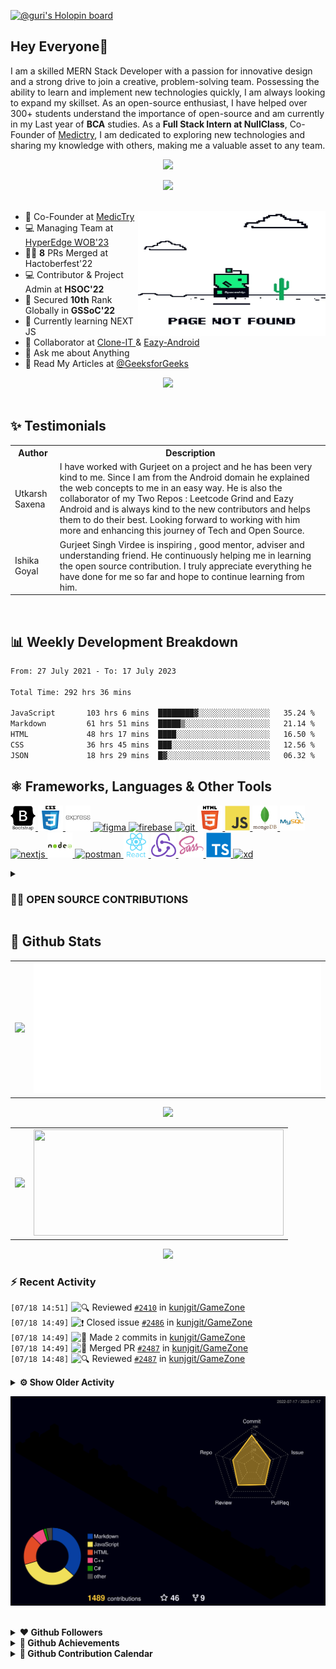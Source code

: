 [![@guri's Holopin board](https://holopin.io/api/user/board?user=guri)](https://holopin.io/@guri)

<!----------------------------------------------------------------ABOUT ME ----------------------------------------------------->

## Hey Everyone👋

I am a skilled MERN Stack Developer with a passion for innovative design and a strong drive to join a creative, problem-solving team. Possessing the ability to learn and implement new technologies quickly, I am always looking to expand my skillset. As an open-source enthusiast, I have helped over 300+ students understand the importance of open-source and am currently in my Last year of **BCA** studies. 
As a **Full Stack Intern at NullClass**, Co-Founder of [Medictry](https://www.linkedin.com/company/89489745), I am dedicated to exploring new technologies and sharing my knowledge with others, making me a valuable asset to any team.

<p align="center">
    <a href = "mailto: gurjeetsinghvirdee@gmail.com" target="_blank"><img src="https://img.shields.io/badge/gurjeetsinghvirdee@gmail.com-D74E43?style=for-the-badge&logo=gmail&logoColor=white"></a>
 </p>
 
<div align="center">
    <img src="https://api.visitorbadge.io/api/visitors?path=https%3A%2F%2Fgithub.com%2Fgurjeetsinghvirdee%2Fgurjeetsinghvirdee&label=VISITORS&labelColor=%23d9e3f0&countColor=%232ccce4"  width="150" />
</div>

<img src="https://www.animatedimages.org/data/media/562/animated-line-image-0111.gif" width="1000" height="2" />

<div>

<img align="right" height="200" width="300" src="https://raw.githubusercontent.com/gurjeetsinghvirdee/gurjeetsinghvirdee/main/giphy.webp" />
       <ul align="left">
            <li> 🏢 Co-Founder at <a href="https://www.linkedin.com/company/medictry/">MedicTry</a>
            <li> 💻 Managing Team at <a href="https://hyperedge.so/"> HyperEdge WOB'23 </a></li>
            <li> 🧑‍💻 <strong>8</strong> PRs Merged at Hactoberfest'22 </li>
            <li> 💻 Contributor & Project Admin at <strong>HSOC'22</strong> </li>
            <li> 🎉 Secured <strong>10th</strong> Rank Globally in <strong>GSSoC'22</strong> </li>
            <li> 🏫 Currently learning NEXT JS </li>
            <li> 🤝 Collaborator at <a href="https://github.com/Rayman-Sodhi/Clone-IT"> Clone-IT </a> & <a href="https://github.com/utkarsh006/Eazy-Android"> Eazy-Android </a>
            </li>
            <li> 💬 Ask me about Anything </li>
            <li> 📕 Read My Articles at 
                <a href="https://auth.geeksforgeeks.org/user/gurjeetsinghvirdee/articles" target="_blank">@GeeksforGeeks</a>
            </li>
       </ul>  
</div>

<!--------------------------- Lanyard Profile--------------------------------->

<div align="center">        
    <a href="https://discord.com/users/916597112882495510"><img src="https://lanyard.cnrad.dev/api/916597112882495510" /></a>
</div>

<img src="https://www.animatedimages.org/data/media/562/animated-line-image-0111.gif" width="1000" height="2" />        
<!------------------------------------------TESTIMONIALS----------------------------------------------->
        
## ✨ Testimonials
        
<table>
  <tr>
    <th>Author</th>
    <th>Description</th>
  </tr>
  <tr>
    <td>Utkarsh Saxena</td>
    <td>I have worked with Gurjeet on a project and he has been very kind to me. Since I am from the Android domain he explained the web concepts to me in an easy way. He is also the collaborator of my Two Repos : Leetcode Grind and Eazy Android and is always kind to the new contributors and helps them to do their best. Looking forward to working with him more and enhancing this journey of Tech and Open Source.</td>
  </tr>
  <tr>
      <td>Ishika Goyal</td>
      <td>Gurjeet Singh Virdee is inspiring , good mentor, adviser and understanding friend. He continuously helping me in learning the open source contribution. I     truly appreciate everything he have done for me so far and hope to continue learning from him.</td>
  </tr>
</table>

<img src="https://www.animatedimages.org/data/media/562/animated-line-image-0111.gif" width="1000" height="2" />

<!-------------------------------------------------WAKA TIME---------------------------------------------------->

## 📊 Weekly Development Breakdown
  
<!--START_SECTION:waka-->

```txt
From: 27 July 2021 - To: 17 July 2023

Total Time: 292 hrs 36 mins

JavaScript       103 hrs 6 mins  ████████▓░░░░░░░░░░░░░░░░   35.24 %
Markdown         61 hrs 51 mins  █████▒░░░░░░░░░░░░░░░░░░░   21.14 %
HTML             48 hrs 17 mins  ████░░░░░░░░░░░░░░░░░░░░░   16.50 %
CSS              36 hrs 45 mins  ███░░░░░░░░░░░░░░░░░░░░░░   12.56 %
JSON             18 hrs 29 mins  █▓░░░░░░░░░░░░░░░░░░░░░░░   06.32 %
```

<!--END_SECTION:waka--> 

<!---------------------------------Frameworks, Languages & Other Tools ------------------------------------->        
        
## ⚛️ Frameworks, Languages & Other Tools        
 
<p align="left"> 
    <a href="https://getbootstrap.com" target="_blank" rel="noreferrer"> <img src="https://raw.githubusercontent.com/devicons/devicon/master/icons/bootstrap/bootstrap-plain-wordmark.svg" alt="bootstrap" width="40" height="40"/> 
    </a> 
    <a href="https://www.w3schools.com/css/" target="_blank" rel="noreferrer"> <img src="https://raw.githubusercontent.com/devicons/devicon/master/icons/css3/css3-original-wordmark.svg" alt="css3" width="40" height="40"/> 
    </a> 
    <a href="https://expressjs.com" target="_blank" rel="noreferrer"> <img src="https://raw.githubusercontent.com/devicons/devicon/master/icons/express/express-original-wordmark.svg" alt="express" width="40" height="40"/> 
    </a> 
    <a href="https://www.figma.com/" target="_blank" rel="noreferrer"> <img src="https://www.vectorlogo.zone/logos/figma/figma-icon.svg" alt="figma" width="40" height="40"/> 
    </a> <a href="https://firebase.google.com/" target="_blank" rel="noreferrer"> <img src="https://www.vectorlogo.zone/logos/firebase/firebase-icon.svg" alt="firebase" width="40" height="40"/> 
    </a> 
    <a href="https://git-scm.com/" target="_blank" rel="noreferrer"> <img src="https://www.vectorlogo.zone/logos/git-scm/git-scm-icon.svg" alt="git" width="40" height="40"/> 
    </a> 
    <a href="https://www.w3.org/html/" target="_blank" rel="noreferrer"> <img src="https://raw.githubusercontent.com/devicons/devicon/master/icons/html5/html5-original-wordmark.svg" alt="html5" width="40" height="40"/> 
    </a> 
    <a href="https://developer.mozilla.org/en-US/docs/Web/JavaScript" target="_blank" rel="noreferrer"> <img src="https://raw.githubusercontent.com/devicons/devicon/master/icons/javascript/javascript-original.svg" alt="javascript" width="40" height="40"/> 
    </a> 
    <a href="https://www.mongodb.com/" target="_blank" rel="noreferrer"> <img src="https://raw.githubusercontent.com/devicons/devicon/master/icons/mongodb/mongodb-original-wordmark.svg" alt="mongodb" width="40" height="40"/> 
    </a> 
    <a href="https://www.mysql.com/" target="_blank" rel="noreferrer"> <img src="https://raw.githubusercontent.com/devicons/devicon/master/icons/mysql/mysql-original-wordmark.svg" alt="mysql" width="40" height="40"/> 
    </a> 
    <a href="https://nextjs.org/" target="_blank" rel="noreferrer"> <img src="https://cdn.worldvectorlogo.com/logos/nextjs-2.svg" alt="nextjs" width="40" height="40"/> 
    </a> 
    <a href="https://nodejs.org" target="_blank" rel="noreferrer"> <img src="https://raw.githubusercontent.com/devicons/devicon/master/icons/nodejs/nodejs-original-wordmark.svg" alt="nodejs" width="40" height="40"/> 
    </a> 
    <a href="https://postman.com" target="_blank" rel="noreferrer"> <img src="https://www.vectorlogo.zone/logos/getpostman/getpostman-icon.svg" alt="postman" width="40" height="40"/> 
    </a> 
    <a href="https://reactjs.org/" target="_blank" rel="noreferrer"> <img src="https://raw.githubusercontent.com/devicons/devicon/master/icons/react/react-original-wordmark.svg" alt="react" width="40" height="40"/> 
    </a> 
    <a href="https://redux.js.org" target="_blank" rel="noreferrer"> <img src="https://raw.githubusercontent.com/devicons/devicon/master/icons/redux/redux-original.svg" alt="redux" width="40" height="40"/> 
    </a> 
    <a href="https://sass-lang.com" target="_blank" rel="noreferrer"> <img src="https://raw.githubusercontent.com/devicons/devicon/master/icons/sass/sass-original.svg" alt="sass" width="40" height="40"/> 
    </a> 
    <a href="https://www.typescriptlang.org/" target="_blank" rel="noreferrer"> <img src="https://raw.githubusercontent.com/devicons/devicon/master/icons/typescript/typescript-original.svg" alt="typescript" width="40" height="40"/> 
    </a> 
    <a href="https://www.adobe.com/products/xd.html" target="_blank" rel="noreferrer"> <img src="https://cdn.worldvectorlogo.com/logos/adobe-xd.svg" alt="xd" width="40" height="40"/> 
    </a> 
</p>

<!---------------------- OPEN SOURCE CONTRIBUTIONS ---------------------->
        
<details>
    <summary><h3> 👨‍💻 OPEN SOURCE CONTRIBUTIONS</h3></summary>  
    
|S.No.|Open Source Program |Duration| Contribution |Role|Rewards|
|---------|--------|-------|-------|----|-----|    
| 1. | GirlScript Summer Of Code 2022 | 1st Mar - 31st May 2022 | [Click Here](https://docs.google.com/document/d/15t_iThcyiNgIuAUmTJ9Utjy1ccxwTGZXy_0n8VYsHLE/edit?usp=sharing) | Contributor | [Link](https://drive.google.com/drive/folders/1gYYFepBLm09uATAZ9_Nh34opop_0nfCi?usp=sharing) |    
| 2. | GirlScript Summer Of Code 2022 | 1st Mar - 31st May 2022 | [Bundli-Frontend](https://github.com/Ayush7614/Bundli-Frontend) & [WebDev-ProjectKart](https://github.com/khushi-purwar/WebDev-ProjectKart) | Mentor | [Link](https://drive.google.com/drive/folders/1d0gDnPh8gR8qU61g-fWLEhahhshR8PXh?usp=sharing) |
| 3. | GirlScript Summer Of Code 2022 | 1st Mar - 31st July 2022 | Discord Moderator, Managing participants <br> activity through out the program. | Technical Team | T-Shirt [Link](https://drive.google.com/drive/folders/1B2jDXyXA-L-XXypvaNzrpXRTVY7GW-04?usp=sharing) |
| 4. | Hack Club RAIT | 1st July - 30st September 2022 | [Click Here](https://docs.google.com/document/d/1_ZutQmDbGkuFsbypF2oX_jbmFMf7OV-X4kr8xVs5J0w) | Contributor | [Link](https://drive.google.com/file/d/1Km6kXQU3NWr8OkWnaHB7-vLfEjhffplE/view?usp=sharing) |
| 5. | Hacktoberfest | 1st October - 31st October 2022 | [Click Here](https://docs.google.com/document/d/1mv27yGR7-SsIDOinqsYDnFutXHG49awhzvZYaEna3rM) | Contributor | T-Shirt & Stickers | 
| 6. | HyperEdge WOB'23 | 1st Feb - 1st May | Discord Moderator, Managing Leaderboard | Managing Team | - |
| 7. | GirlScript Summer Of Code 2023 | 6th May - 03 July | Jarvis - Decentralised Expense Tracker, GameZone | Mentor | - |
| 8. | GirlScript Summer Of Code 2023 | 29 May  - Present | Managing the activity of PA, Mentors & Contributors throughout the program | Discord Mod | - |
    
</details>

<!------------------------------------------------------------ GITHUB STATS ------------------------------------------------------------------------>
        
## 💫 Github Stats

<table>    
<tr>
  <td align="center">
    <img width="400" src="https://github-readme-streak-stats.herokuapp.com/?user=gurjeetsinghvirdee&theme=synthwave" />
  </td>
  <td align="center">
    <img src="https://github.com/gurjeetsinghvirdee/gurjeetsinghvirdee/blob/main/metrics.plugin.isocalendar.svg" />
  </td>
</tr>
</table>

<div align="center">
    <img width="600" src="https://github-profile-trophy.vercel.app/?username=gurjeetsinghvirdee&theme=dracula&column=5" /> 
</div>

<table>    
<tr>
  <td align="center">
    <img width="400" src="https://github-readme-stats.vercel.app/api?username=gurjeetsinghvirdee&show_icons=true&theme=synthwave&include_all_commits=true" />
  </td>
  <td align="center">
    <img height="170" width="400" src="https://github-readme-stats.vercel.app/api/top-langs/?username=gurjeetsinghvirdee&layout=compact&theme=synthwave&langs_count=15" /> 
  </td>
</tr>
</table>

<div align="center">
  <img src="https://github-readme-activity-graph.vercel.app/graph?username=gurjeetsinghvirdee&theme=synthwave-84&true&hide_border=true" />
</div>
        
### ⚡ Recent Activity     
        
<!--START_SECTION:activity-->  
`[07/18 14:51]` <img alt="🔍" src="https://github.com/cheesits456/github-activity-readme/raw/master/icons/review.png" align="top" height="18"> Reviewed [`#2410`](https://github.com//kunjgit/GameZone/pull/2410 'Game Added : Advanced Stone Paper Scissor') in [kunjgit/GameZone](https://github.com/kunjgit/GameZone)  
`[07/18 14:49]` <img alt="❗️" src="https://github.com/cheesits456/github-activity-readme/raw/master/icons/issue.png" align="top" height="18"> Closed issue [`#2486`](https://github.com//kunjgit/GameZone/issues/2486 '[Enhancement]: Games Title and Description Styling Enhancement') in [kunjgit/GameZone](https://github.com/kunjgit/GameZone)  
`[07/18 14:49]` <img alt="📝" src="https://github.com/cheesits456/github-activity-readme/raw/master/icons/commit.png" align="top" height="18"> Made `2` commits in [kunjgit/GameZone](https://github.com/kunjgit/GameZone)  
`[07/18 14:49]` <img alt="🎉" src="https://github.com/cheesits456/github-activity-readme/raw/master/icons/merge.png" align="top" height="18"> Merged PR [`#2487`](https://github.com//kunjgit/GameZone/pull/2487 '[Enhancement]: Games Title and Description Styling Enhancement') in [kunjgit/GameZone](https://github.com/kunjgit/GameZone)  
`[07/18 14:48]` <img alt="🔍" src="https://github.com/cheesits456/github-activity-readme/raw/master/icons/review.png" align="top" height="18"> Reviewed [`#2487`](https://github.com//kunjgit/GameZone/pull/2487 '[Enhancement]: Games Title and Description Styling Enhancement') in [kunjgit/GameZone](https://github.com/kunjgit/GameZone)  

<details><summary><b> ⚙️ Show Older Activity</b></summary>

`[07/18 10:26]` <img alt="❗️" src="https://github.com/cheesits456/github-activity-readme/raw/master/icons/issue.png" align="top" height="18"> Closed issue [`#138`](https://github.com//girlscript/gssoc-website-new/issues/138 'Cross button is overlapping') in [girlscript/gssoc-website-new](https://github.com/girlscript/gssoc-website-new)  
`[07/18 10:26]` <img alt="📝" src="https://github.com/cheesits456/github-activity-readme/raw/master/icons/commit.png" align="top" height="18"> Made `2` commits in [girlscript/gssoc-website-new](https://github.com/girlscript/gssoc-website-new)  
`[07/18 10:26]` <img alt="🎉" src="https://github.com/cheesits456/github-activity-readme/raw/master/icons/merge.png" align="top" height="18"> Merged PR [`#142`](https://github.com//girlscript/gssoc-website-new/pull/142 'overlapping fixed') in [girlscript/gssoc-website-new](https://github.com/girlscript/gssoc-website-new)  
`[07/18 10:25]` <img alt="🔍" src="https://github.com/cheesits456/github-activity-readme/raw/master/icons/review.png" align="top" height="18"> Reviewed [`#2410`](https://github.com//kunjgit/GameZone/pull/2410 'Game Added : Advanced Stone Paper Scissor') in [kunjgit/GameZone](https://github.com/kunjgit/GameZone)  
`[07/18 10:20]` <img alt="🔍" src="https://github.com/cheesits456/github-activity-readme/raw/master/icons/review.png" align="top" height="18"> Reviewed [`#142`](https://github.com//girlscript/gssoc-website-new/pull/142 'overlapping fixed') in [girlscript/gssoc-website-new](https://github.com/girlscript/gssoc-website-new)  
`[07/18 07:28]` <img alt="❗️" src="https://github.com/cheesits456/github-activity-readme/raw/master/icons/issue.png" align="top" height="18"> Closed issue [`#2391`](https://github.com//kunjgit/GameZone/issues/2391 '[Bug]: Scrolling Behavior is Not Smooth and Up to The Mark in Main Page') in [kunjgit/GameZone](https://github.com/kunjgit/GameZone)  
`[07/18 07:28]` <img alt="📝" src="https://github.com/cheesits456/github-activity-readme/raw/master/icons/commit.png" align="top" height="18"> Made `2` commits in [kunjgit/GameZone](https://github.com/kunjgit/GameZone)  
`[07/18 07:28]` <img alt="🎉" src="https://github.com/cheesits456/github-activity-readme/raw/master/icons/merge.png" align="top" height="18"> Merged PR [`#2397`](https://github.com//kunjgit/GameZone/pull/2397 'fix: Changes added in Scrolling Behavior with Respective Different Browsers') in [kunjgit/GameZone](https://github.com/kunjgit/GameZone)  
`[07/17 20:06]` <img alt="❗️" src="https://github.com/cheesits456/github-activity-readme/raw/master/icons/issue.png" align="top" height="18"> Closed issue [`#2471`](https://github.com//kunjgit/GameZone/issues/2471 '[New game]: Snail Game') in [kunjgit/GameZone](https://github.com/kunjgit/GameZone)  
`[07/17 20:06]` <img alt="📝" src="https://github.com/cheesits456/github-activity-readme/raw/master/icons/commit.png" align="top" height="18"> Made `6` commits in [kunjgit/GameZone](https://github.com/kunjgit/GameZone)  
`[07/17 20:06]` <img alt="🎉" src="https://github.com/cheesits456/github-activity-readme/raw/master/icons/merge.png" align="top" height="18"> Merged PR [`#2473`](https://github.com//kunjgit/GameZone/pull/2473 'added Snail Game 🐌') in [kunjgit/GameZone](https://github.com/kunjgit/GameZone)  
`[07/17 20:05]` <img alt="🔍" src="https://github.com/cheesits456/github-activity-readme/raw/master/icons/review.png" align="top" height="18"> Reviewed [`#2473`](https://github.com//kunjgit/GameZone/pull/2473 'added Snail Game 🐌') in [kunjgit/GameZone](https://github.com/kunjgit/GameZone)  
`[07/17 17:23]` <img alt="🔍" src="https://github.com/cheesits456/github-activity-readme/raw/master/icons/review.png" align="top" height="18"> Reviewed [`#2473`](https://github.com//kunjgit/GameZone/pull/2473 'added Snail Game 🐌') in [kunjgit/GameZone](https://github.com/kunjgit/GameZone)  
`[07/17 16:35]` <img alt="🔍" src="https://github.com/cheesits456/github-activity-readme/raw/master/icons/review.png" align="top" height="18"> Reviewed [`#2397`](https://github.com//kunjgit/GameZone/pull/2397 'fix: Changes added in Scrolling Behavior with Respective Different Browsers') in [kunjgit/GameZone](https://github.com/kunjgit/GameZone)  
`[07/17 16:34]` <img alt="🔍" src="https://github.com/cheesits456/github-activity-readme/raw/master/icons/review.png" align="top" height="18"> Reviewed [`#2396`](https://github.com//kunjgit/GameZone/pull/2396 'Added new game Solitaire') in [kunjgit/GameZone](https://github.com/kunjgit/GameZone)  
`[07/17 15:16]` <img alt="📝" src="https://github.com/cheesits456/github-activity-readme/raw/master/icons/commit.png" align="top" height="18"> Made `8` commits in [kunjgit/GameZone](https://github.com/kunjgit/GameZone)  
`[07/17 15:16]` <img alt="❗️" src="https://github.com/cheesits456/github-activity-readme/raw/master/icons/issue.png" align="top" height="18"> Closed issue [`#2462`](https://github.com//kunjgit/GameZone/issues/2462 '[New game]: Which color') in [kunjgit/GameZone](https://github.com/kunjgit/GameZone)  
`[07/17 15:16]` <img alt="🎉" src="https://github.com/cheesits456/github-activity-readme/raw/master/icons/merge.png" align="top" height="18"> Merged PR [`#2463`](https://github.com//kunjgit/GameZone/pull/2463 'Which Color') in [kunjgit/GameZone](https://github.com/kunjgit/GameZone)  
`[07/17 15:15]` <img alt="📝" src="https://github.com/cheesits456/github-activity-readme/raw/master/icons/commit.png" align="top" height="18"> Made `22` commits in [whiteknight16/GameZone](https://github.com/whiteknight16/GameZone)  
`[07/17 15:11]` <img alt="📝" src="https://github.com/cheesits456/github-activity-readme/raw/master/icons/commit.png" align="top" height="18"> Made `21` commits in [kunjgit/GameZone](https://github.com/kunjgit/GameZone)  
`[07/17 15:11]` <img alt="❗️" src="https://github.com/cheesits456/github-activity-readme/raw/master/icons/issue.png" align="top" height="18"> Closed issue [`#2345`](https://github.com//kunjgit/GameZone/issues/2345 '[New game]: QuizzApp') in [kunjgit/GameZone](https://github.com/kunjgit/GameZone)  
`[07/17 15:11]` <img alt="🎉" src="https://github.com/cheesits456/github-activity-readme/raw/master/icons/merge.png" align="top" height="18"> Merged PR [`#2389`](https://github.com//kunjgit/GameZone/pull/2389 'Quizz app') in [kunjgit/GameZone](https://github.com/kunjgit/GameZone)  
`[07/17 15:10]` <img alt="🔍" src="https://github.com/cheesits456/github-activity-readme/raw/master/icons/review.png" align="top" height="18"> Reviewed [`#2463`](https://github.com//kunjgit/GameZone/pull/2463 'Which Color') in [kunjgit/GameZone](https://github.com/kunjgit/GameZone)  
`[07/17 15:07]` <img alt="📝" src="https://github.com/cheesits456/github-activity-readme/raw/master/icons/commit.png" align="top" height="18"> Made `10` commits in [Sehaj-kahlon/GameZone-1](https://github.com/Sehaj-kahlon/GameZone-1)  
`[07/17 15:04]` <img alt="🗣" src="https://github.com/cheesits456/github-activity-readme/raw/master/icons/comment.png" align="top" height="18"> Commented on [`#2389`](https://github.com//kunjgit/GameZone/issues/2389 'Quizz app') in [kunjgit/GameZone](https://github.com/kunjgit/GameZone)  
`[07/17 15:01]` <img alt="🎉" src="https://github.com/cheesits456/github-activity-readme/raw/master/icons/merge.png" align="top" height="18"> Merged PR [`#2414`](https://github.com//kunjgit/GameZone/pull/2414 'added chess_game') in [kunjgit/GameZone](https://github.com/kunjgit/GameZone)  
`[07/17 15:01]` <img alt="📝" src="https://github.com/cheesits456/github-activity-readme/raw/master/icons/commit.png" align="top" height="18"> Made `5` commits in [kunjgit/GameZone](https://github.com/kunjgit/GameZone)  
`[07/17 15:01]` <img alt="❗️" src="https://github.com/cheesits456/github-activity-readme/raw/master/icons/issue.png" align="top" height="18"> Closed issue [`#2379`](https://github.com//kunjgit/GameZone/issues/2379 '[New game]: Chess Game') in [kunjgit/GameZone](https://github.com/kunjgit/GameZone)  
`[07/17 14:55]` <img alt="🔍" src="https://github.com/cheesits456/github-activity-readme/raw/master/icons/review.png" align="top" height="18"> Reviewed [`#2389`](https://github.com//kunjgit/GameZone/pull/2389 'Quizz app') in [kunjgit/GameZone](https://github.com/kunjgit/GameZone)  
`[07/17 14:54]` <img alt="❗️" src="https://github.com/cheesits456/github-activity-readme/raw/master/icons/issue.png" align="top" height="18"> Closed issue [`#2447`](https://github.com//kunjgit/GameZone/issues/2447 '[Bug]: Game name and play and have fun is not visible') in [kunjgit/GameZone](https://github.com/kunjgit/GameZone)  
`[07/17 14:54]` <img alt="📝" src="https://github.com/cheesits456/github-activity-readme/raw/master/icons/commit.png" align="top" height="18"> Made `2` commits in [kunjgit/GameZone](https://github.com/kunjgit/GameZone)  
`[07/17 14:54]` <img alt="🎉" src="https://github.com/cheesits456/github-activity-readme/raw/master/icons/merge.png" align="top" height="18"> Merged PR [`#2476`](https://github.com//kunjgit/GameZone/pull/2476 'updated color of game names') in [kunjgit/GameZone](https://github.com/kunjgit/GameZone)  
`[07/17 14:54]` <img alt="📝" src="https://github.com/cheesits456/github-activity-readme/raw/master/icons/commit.png" align="top" height="18"> Made `2` commits in [kunjgit/GameZone](https://github.com/kunjgit/GameZone)  
`[07/17 14:49]` <img alt="🗣" src="https://github.com/cheesits456/github-activity-readme/raw/master/icons/comment.png" align="top" height="18"> Commented on [`#138`](https://github.com//girlscript/gssoc-website-new/issues/138 'Cross button is overlapping') in [girlscript/gssoc-website-new](https://github.com/girlscript/gssoc-website-new)  
`[07/17 14:47]` <img alt="🔍" src="https://github.com/cheesits456/github-activity-readme/raw/master/icons/review.png" align="top" height="18"> Reviewed [`#2414`](https://github.com//kunjgit/GameZone/pull/2414 'added chess_game') in [kunjgit/GameZone](https://github.com/kunjgit/GameZone)  
`[07/17 14:46]` <img alt="❗️" src="https://github.com/cheesits456/github-activity-readme/raw/master/icons/issue.png" align="top" height="18"> Closed issue [`#2412`](https://github.com//kunjgit/GameZone/issues/2412 '[Enhancement]: Adding Reset Button and Score Feature to 3D Box Game') in [kunjgit/GameZone](https://github.com/kunjgit/GameZone)  
`[07/17 14:46]` <img alt="📝" src="https://github.com/cheesits456/github-activity-readme/raw/master/icons/commit.png" align="top" height="18"> Made `8` commits in [kunjgit/GameZone](https://github.com/kunjgit/GameZone)  
`[07/17 14:46]` <img alt="🎉" src="https://github.com/cheesits456/github-activity-readme/raw/master/icons/merge.png" align="top" height="18"> Merged PR [`#2421`](https://github.com//kunjgit/GameZone/pull/2421 'Added Reset Button and Score Feature') in [kunjgit/GameZone](https://github.com/kunjgit/GameZone)  
`[07/17 14:45]` <img alt="🔍" src="https://github.com/cheesits456/github-activity-readme/raw/master/icons/review.png" align="top" height="18"> Reviewed [`#2421`](https://github.com//kunjgit/GameZone/pull/2421 'Added Reset Button and Score Feature') in [kunjgit/GameZone](https://github.com/kunjgit/GameZone)  
`[07/17 14:43]` <img alt="🔍" src="https://github.com/cheesits456/github-activity-readme/raw/master/icons/review.png" align="top" height="18"> Reviewed [`#2389`](https://github.com//kunjgit/GameZone/pull/2389 'Quizz app') in [kunjgit/GameZone](https://github.com/kunjgit/GameZone)  
`[07/17 14:41]` <img alt="🔍" src="https://github.com/cheesits456/github-activity-readme/raw/master/icons/review.png" align="top" height="18"> Reviewed [`#2476`](https://github.com//kunjgit/GameZone/pull/2476 'updated color of game names') in [kunjgit/GameZone](https://github.com/kunjgit/GameZone)  
`[07/17 14:09]` <img alt="🗣" src="https://github.com/cheesits456/github-activity-readme/raw/master/icons/comment.png" align="top" height="18"> Commented on [`#2476`](https://github.com//kunjgit/GameZone/issues/2476 'updated color of game names') in [kunjgit/GameZone](https://github.com/kunjgit/GameZone)  
`[07/17 11:34]` <img alt="❗️" src="https://github.com/cheesits456/github-activity-readme/raw/master/icons/issue.png" align="top" height="18"> Closed issue [`#2474`](https://github.com//kunjgit/GameZone/issues/2474 '[New game]: Math Sprint Game') in [kunjgit/GameZone](https://github.com/kunjgit/GameZone)  
`[07/17 11:34]` <img alt="📝" src="https://github.com/cheesits456/github-activity-readme/raw/master/icons/commit.png" align="top" height="18"> Made `9` commits in [kunjgit/GameZone](https://github.com/kunjgit/GameZone)  
`[07/17 11:34]` <img alt="🎉" src="https://github.com/cheesits456/github-activity-readme/raw/master/icons/merge.png" align="top" height="18"> Merged PR [`#2475`](https://github.com//kunjgit/GameZone/pull/2475 'Math Sprint Game') in [kunjgit/GameZone](https://github.com/kunjgit/GameZone)  
`[07/17 11:33]` <img alt="🔍" src="https://github.com/cheesits456/github-activity-readme/raw/master/icons/review.png" align="top" height="18"> Reviewed [`#2475`](https://github.com//kunjgit/GameZone/pull/2475 'Math Sprint Game') in [kunjgit/GameZone](https://github.com/kunjgit/GameZone)  
`[07/17 11:33]` <img alt="❌" src="https://github.com/cheesits456/github-activity-readme/raw/master/icons/pr-close.png" align="top" height="18"> Closed PR [`#2308`](https://github.com//kunjgit/GameZone/pull/2308 'ADDED CLASSIC GAME SNAKE') in [kunjgit/GameZone](https://github.com/kunjgit/GameZone)  
`[07/17 11:31]` <img alt="🔍" src="https://github.com/cheesits456/github-activity-readme/raw/master/icons/review.png" align="top" height="18"> Reviewed [`#2475`](https://github.com//kunjgit/GameZone/pull/2475 'Math Sprint Game') in [kunjgit/GameZone](https://github.com/kunjgit/GameZone)  
`[07/17 11:31]` <img alt="❗️" src="https://github.com/cheesits456/github-activity-readme/raw/master/icons/issue.png" align="top" height="18"> Closed issue [`#2415`](https://github.com//kunjgit/GameZone/issues/2415 '[New game]: Etch-a-Sketch Game') in [kunjgit/GameZone](https://github.com/kunjgit/GameZone)  
`[07/17 11:31]` <img alt="📝" src="https://github.com/cheesits456/github-activity-readme/raw/master/icons/commit.png" align="top" height="18"> Made `3` commits in [kunjgit/GameZone](https://github.com/kunjgit/GameZone)  
`[07/17 11:31]` <img alt="🎉" src="https://github.com/cheesits456/github-activity-readme/raw/master/icons/merge.png" align="top" height="18"> Merged PR [`#2416`](https://github.com//kunjgit/GameZone/pull/2416 '[GSSoC\'23] Sketch Game Project Completed') in [kunjgit/GameZone](https://github.com/kunjgit/GameZone)  
`[07/17 11:30]` <img alt="🔍" src="https://github.com/cheesits456/github-activity-readme/raw/master/icons/review.png" align="top" height="18"> Reviewed [`#2416`](https://github.com//kunjgit/GameZone/pull/2416 '[GSSoC\'23] Sketch Game Project Completed') in [kunjgit/GameZone](https://github.com/kunjgit/GameZone)  
`[07/17 11:29]` <img alt="🔍" src="https://github.com/cheesits456/github-activity-readme/raw/master/icons/review.png" align="top" height="18"> Reviewed [`#2476`](https://github.com//kunjgit/GameZone/pull/2476 'updated color of game names') in [kunjgit/GameZone](https://github.com/kunjgit/GameZone)  
`[07/17 11:27]` <img alt="🔍" src="https://github.com/cheesits456/github-activity-readme/raw/master/icons/review.png" align="top" height="18"> Reviewed [`#2389`](https://github.com//kunjgit/GameZone/pull/2389 'Quizz app') in [kunjgit/GameZone](https://github.com/kunjgit/GameZone)  
`[07/17 11:00]` <img alt="🔍" src="https://github.com/cheesits456/github-activity-readme/raw/master/icons/review.png" align="top" height="18"> Reviewed [`#2475`](https://github.com//kunjgit/GameZone/pull/2475 'Math Sprint Game') in [kunjgit/GameZone](https://github.com/kunjgit/GameZone)  
`[07/17 10:59]` <img alt="🔍" src="https://github.com/cheesits456/github-activity-readme/raw/master/icons/review.png" align="top" height="18"> Reviewed [`#2414`](https://github.com//kunjgit/GameZone/pull/2414 'added chess_game') in [kunjgit/GameZone](https://github.com/kunjgit/GameZone)  
`[07/17 10:57]` <img alt="🔍" src="https://github.com/cheesits456/github-activity-readme/raw/master/icons/review.png" align="top" height="18"> Reviewed [`#2416`](https://github.com//kunjgit/GameZone/pull/2416 '[GSSoC\'23] Sketch Game Project Completed') in [kunjgit/GameZone](https://github.com/kunjgit/GameZone)  
`[07/17 10:56]` <img alt="🔍" src="https://github.com/cheesits456/github-activity-readme/raw/master/icons/review.png" align="top" height="18"> Reviewed [`#2421`](https://github.com//kunjgit/GameZone/pull/2421 'Added Reset Button and Score Feature') in [kunjgit/GameZone](https://github.com/kunjgit/GameZone)  
`[07/17 10:41]` <img alt="📝" src="https://github.com/cheesits456/github-activity-readme/raw/master/icons/commit.png" align="top" height="18"> Made `1` commit in [khushi-purwar/WebDev-ProjectKart](https://github.com/khushi-purwar/WebDev-ProjectKart)  
`[07/17 05:53]` <img alt="❗️" src="https://github.com/cheesits456/github-activity-readme/raw/master/icons/issue.png" align="top" height="18"> Closed issue [`#2441`](https://github.com//kunjgit/GameZone/issues/2441 '[New game]: Dinoffline') in [kunjgit/GameZone](https://github.com/kunjgit/GameZone)  
`[07/17 05:53]` <img alt="📝" src="https://github.com/cheesits456/github-activity-readme/raw/master/icons/commit.png" align="top" height="18"> Made `6` commits in [kunjgit/GameZone](https://github.com/kunjgit/GameZone)  
`[07/17 05:53]` <img alt="🎉" src="https://github.com/cheesits456/github-activity-readme/raw/master/icons/merge.png" align="top" height="18"> Merged PR [`#2442`](https://github.com//kunjgit/GameZone/pull/2442 'Dinoffline') in [kunjgit/GameZone](https://github.com/kunjgit/GameZone)  
`[07/17 05:52]` <img alt="🔍" src="https://github.com/cheesits456/github-activity-readme/raw/master/icons/review.png" align="top" height="18"> Reviewed [`#2442`](https://github.com//kunjgit/GameZone/pull/2442 'Dinoffline') in [kunjgit/GameZone](https://github.com/kunjgit/GameZone)  
`[07/17 05:52]` <img alt="❗️" src="https://github.com/cheesits456/github-activity-readme/raw/master/icons/issue.png" align="top" height="18"> Closed issue [`#2470`](https://github.com//kunjgit/GameZone/issues/2470 '[Enhancement]: Fix The Website') in [kunjgit/GameZone](https://github.com/kunjgit/GameZone)  
`[07/17 05:52]` <img alt="📝" src="https://github.com/cheesits456/github-activity-readme/raw/master/icons/commit.png" align="top" height="18"> Made `2` commits in [kunjgit/GameZone](https://github.com/kunjgit/GameZone)  
`[07/17 05:52]` <img alt="🎉" src="https://github.com/cheesits456/github-activity-readme/raw/master/icons/merge.png" align="top" height="18"> Merged PR [`#2472`](https://github.com//kunjgit/GameZone/pull/2472 '[Enhancement]: Fixed the Website') in [kunjgit/GameZone](https://github.com/kunjgit/GameZone)  
`[07/17 05:51]` <img alt="🔍" src="https://github.com/cheesits456/github-activity-readme/raw/master/icons/review.png" align="top" height="18"> Reviewed [`#2472`](https://github.com//kunjgit/GameZone/pull/2472 '[Enhancement]: Fixed the Website') in [kunjgit/GameZone](https://github.com/kunjgit/GameZone)  
`[07/16 19:46]` <img alt="❗️" src="https://github.com/cheesits456/github-activity-readme/raw/master/icons/issue.png" align="top" height="18"> Closed issue [`#2312`](https://github.com//kunjgit/GameZone/issues/2312 '[New game]: PiggyGame') in [kunjgit/GameZone](https://github.com/kunjgit/GameZone)  
`[07/16 19:46]` <img alt="📝" src="https://github.com/cheesits456/github-activity-readme/raw/master/icons/commit.png" align="top" height="18"> Made `15` commits in [kunjgit/GameZone](https://github.com/kunjgit/GameZone)  
`[07/16 19:46]` <img alt="🎉" src="https://github.com/cheesits456/github-activity-readme/raw/master/icons/merge.png" align="top" height="18"> Merged PR [`#2313`](https://github.com//kunjgit/GameZone/pull/2313 'Completed PiggyGame') in [kunjgit/GameZone](https://github.com/kunjgit/GameZone)  
`[07/16 19:45]` <img alt="📝" src="https://github.com/cheesits456/github-activity-readme/raw/master/icons/commit.png" align="top" height="18"> Made `5` commits in [KanchanBora/GameZone](https://github.com/KanchanBora/GameZone)  
`[07/16 19:37]` <img alt="❗️" src="https://github.com/cheesits456/github-activity-readme/raw/master/icons/issue.png" align="top" height="18"> Closed issue [`#2465`](https://github.com//kunjgit/GameZone/issues/2465 '[Enhancement]: \'Snake Game\' Design Enhancement') in [kunjgit/GameZone](https://github.com/kunjgit/GameZone)  
`[07/16 19:37]` <img alt="📝" src="https://github.com/cheesits456/github-activity-readme/raw/master/icons/commit.png" align="top" height="18"> Made `3` commits in [kunjgit/GameZone](https://github.com/kunjgit/GameZone)  
`[07/16 19:37]` <img alt="🎉" src="https://github.com/cheesits456/github-activity-readme/raw/master/icons/merge.png" align="top" height="18"> Merged PR [`#2466`](https://github.com//kunjgit/GameZone/pull/2466 '\'Snake Game\' Design Enhancement') in [kunjgit/GameZone](https://github.com/kunjgit/GameZone)  
`[07/16 19:37]` <img alt="🔍" src="https://github.com/cheesits456/github-activity-readme/raw/master/icons/review.png" align="top" height="18"> Reviewed [`#2466`](https://github.com//kunjgit/GameZone/pull/2466 '\'Snake Game\' Design Enhancement') in [kunjgit/GameZone](https://github.com/kunjgit/GameZone)  
`[07/16 18:52]` <img alt="📝" src="https://github.com/cheesits456/github-activity-readme/raw/master/icons/commit.png" align="top" height="18"> Made `1` commit in [kunjgit/GameZone](https://github.com/kunjgit/GameZone)  
`[07/16 18:50]` <img alt="📝" src="https://github.com/cheesits456/github-activity-readme/raw/master/icons/commit.png" align="top" height="18"> Made `4` commits in [KanchanBora/GameZone](https://github.com/KanchanBora/GameZone)  
`[07/16 18:49]` <img alt="❗️" src="https://github.com/cheesits456/github-activity-readme/raw/master/icons/issue.png" align="top" height="18"> Closed issue [`#2400`](https://github.com//kunjgit/GameZone/issues/2400 '[New game]:  Asteroids 3D') in [kunjgit/GameZone](https://github.com/kunjgit/GameZone)  
`[07/16 18:49]` <img alt="📝" src="https://github.com/cheesits456/github-activity-readme/raw/master/icons/commit.png" align="top" height="18"> Made `3` commits in [kunjgit/GameZone](https://github.com/kunjgit/GameZone)  
`[07/16 18:48]` <img alt="🎉" src="https://github.com/cheesits456/github-activity-readme/raw/master/icons/merge.png" align="top" height="18"> Merged PR [`#2401`](https://github.com//kunjgit/GameZone/pull/2401 'added Asteroids 3D Game 🌠') in [kunjgit/GameZone](https://github.com/kunjgit/GameZone)  
`[07/16 18:41]` <img alt="🔍" src="https://github.com/cheesits456/github-activity-readme/raw/master/icons/review.png" align="top" height="18"> Reviewed [`#2401`](https://github.com//kunjgit/GameZone/pull/2401 'added Asteroids 3D Game 🌠') in [kunjgit/GameZone](https://github.com/kunjgit/GameZone)  
`[07/16 18:40]` <img alt="🔍" src="https://github.com/cheesits456/github-activity-readme/raw/master/icons/review.png" align="top" height="18"> Reviewed [`#2313`](https://github.com//kunjgit/GameZone/pull/2313 'Completed PiggyGame') in [kunjgit/GameZone](https://github.com/kunjgit/GameZone)  
`[07/16 18:39]` <img alt="❗️" src="https://github.com/cheesits456/github-activity-readme/raw/master/icons/issue.png" align="top" height="18"> Closed issue [`#2334`](https://github.com//kunjgit/GameZone/issues/2334 '[Enhancement]: \'Whack a Mole\' Game Boxes Design Enhancement') in [kunjgit/GameZone](https://github.com/kunjgit/GameZone)  
`[07/16 16:38]` <img alt="❗️" src="https://github.com/cheesits456/github-activity-readme/raw/master/icons/issue.png" align="top" height="18"> Closed issue [`#2321`](https://github.com//kunjgit/GameZone/issues/2321 '[Enhancement]: Enchance snake game') in [kunjgit/GameZone](https://github.com/kunjgit/GameZone)  
`[07/16 16:38]` <img alt="📝" src="https://github.com/cheesits456/github-activity-readme/raw/master/icons/commit.png" align="top" height="18"> Made `2` commits in [kunjgit/GameZone](https://github.com/kunjgit/GameZone)  
`[07/16 16:38]` <img alt="🎉" src="https://github.com/cheesits456/github-activity-readme/raw/master/icons/merge.png" align="top" height="18"> Merged PR [`#2349`](https://github.com//kunjgit/GameZone/pull/2349 'Enhanced the snake game') in [kunjgit/GameZone](https://github.com/kunjgit/GameZone)  
`[07/16 16:37]` <img alt="🔍" src="https://github.com/cheesits456/github-activity-readme/raw/master/icons/review.png" align="top" height="18"> Reviewed [`#2349`](https://github.com//kunjgit/GameZone/pull/2349 'Enhanced the snake game') in [kunjgit/GameZone](https://github.com/kunjgit/GameZone)  
`[07/16 16:33]` <img alt="📝" src="https://github.com/cheesits456/github-activity-readme/raw/master/icons/commit.png" align="top" height="18"> Made `4` commits in [kunjgit/GameZone](https://github.com/kunjgit/GameZone)  
`[07/16 16:33]` <img alt="🎉" src="https://github.com/cheesits456/github-activity-readme/raw/master/icons/merge.png" align="top" height="18"> Merged PR [`#2335`](https://github.com//kunjgit/GameZone/pull/2335 '\'Whack a Mole\' Game Boxes Design Enhancement') in [kunjgit/GameZone](https://github.com/kunjgit/GameZone)  
`[07/16 16:09]` <img alt="🔍" src="https://github.com/cheesits456/github-activity-readme/raw/master/icons/review.png" align="top" height="18"> Reviewed [`#2335`](https://github.com//kunjgit/GameZone/pull/2335 '\'Whack a Mole\' Game Boxes Design Enhancement') in [kunjgit/GameZone](https://github.com/kunjgit/GameZone)  
`[07/16 16:08]` <img alt="🗣" src="https://github.com/cheesits456/github-activity-readme/raw/master/icons/comment.png" align="top" height="18"> Commented on [`#2358`](https://github.com//kunjgit/GameZone/issues/2358 'which_color new game') in [kunjgit/GameZone](https://github.com/kunjgit/GameZone)  
`[07/16 15:53]` <img alt="🔍" src="https://github.com/cheesits456/github-activity-readme/raw/master/icons/review.png" align="top" height="18"> Reviewed [`#2375`](https://github.com//kunjgit/GameZone/pull/2375 'Road fighter game is added') in [kunjgit/GameZone](https://github.com/kunjgit/GameZone)  
`[07/16 15:45]` <img alt="🔍" src="https://github.com/cheesits456/github-activity-readme/raw/master/icons/review.png" align="top" height="18"> Reviewed [`#2358`](https://github.com//kunjgit/GameZone/pull/2358 'which_color new game') in [kunjgit/GameZone](https://github.com/kunjgit/GameZone)  
`[07/16 15:37]` <img alt="❗️" src="https://github.com/cheesits456/github-activity-readme/raw/master/icons/issue.png" align="top" height="18"> Closed issue [`#2281`](https://github.com//kunjgit/GameZone/issues/2281 '[New game]: Stickman Game') in [kunjgit/GameZone](https://github.com/kunjgit/GameZone)  
`[07/16 15:36]` <img alt="❌" src="https://github.com/cheesits456/github-activity-readme/raw/master/icons/pr-close.png" align="top" height="18"> Closed PR [`#2355`](https://github.com//kunjgit/GameZone/pull/2355 'Added Stickman Game') in [kunjgit/GameZone](https://github.com/kunjgit/GameZone)  
`[07/16 15:35]` <img alt="🔍" src="https://github.com/cheesits456/github-activity-readme/raw/master/icons/review.png" align="top" height="18"> Reviewed [`#2355`](https://github.com//kunjgit/GameZone/pull/2355 'Added Stickman Game') in [kunjgit/GameZone](https://github.com/kunjgit/GameZone)  
`[07/16 15:31]` <img alt="🗣" src="https://github.com/cheesits456/github-activity-readme/raw/master/icons/comment.png" align="top" height="18"> Commented on [`#2399`](https://github.com//kunjgit/GameZone/issues/2399 'Added the cursor property ') in [kunjgit/GameZone](https://github.com/kunjgit/GameZone)  
`[07/16 15:30]` <img alt="📝" src="https://github.com/cheesits456/github-activity-readme/raw/master/icons/commit.png" align="top" height="18"> Made `4` commits in [kunjgit/GameZone](https://github.com/kunjgit/GameZone)  
`[07/16 15:30]` <img alt="🎉" src="https://github.com/cheesits456/github-activity-readme/raw/master/icons/merge.png" align="top" height="18"> Merged PR [`#2399`](https://github.com//kunjgit/GameZone/pull/2399 'Added the cursor property ') in [kunjgit/GameZone](https://github.com/kunjgit/GameZone)  
`[07/16 15:29]` <img alt="❗️" src="https://github.com/cheesits456/github-activity-readme/raw/master/icons/issue.png" align="top" height="18"> Closed issue [`#2341`](https://github.com//kunjgit/GameZone/issues/2341 '[New game]: Lamb_Lane') in [kunjgit/GameZone](https://github.com/kunjgit/GameZone)  
`[07/16 15:29]` <img alt="📝" src="https://github.com/cheesits456/github-activity-readme/raw/master/icons/commit.png" align="top" height="18"> Made `3` commits in [kunjgit/GameZone](https://github.com/kunjgit/GameZone)  
`[07/16 15:29]` <img alt="🎉" src="https://github.com/cheesits456/github-activity-readme/raw/master/icons/merge.png" align="top" height="18"> Merged PR [`#2343`](https://github.com//kunjgit/GameZone/pull/2343 'Completed Lamb Lane game') in [kunjgit/GameZone](https://github.com/kunjgit/GameZone)  
`[07/16 15:28]` <img alt="🔍" src="https://github.com/cheesits456/github-activity-readme/raw/master/icons/review.png" align="top" height="18"> Reviewed [`#2343`](https://github.com//kunjgit/GameZone/pull/2343 'Completed Lamb Lane game') in [kunjgit/GameZone](https://github.com/kunjgit/GameZone)  
`[07/16 15:21]` <img alt="🗣" src="https://github.com/cheesits456/github-activity-readme/raw/master/icons/comment.png" align="top" height="18"> Commented on [`#2335`](https://github.com//kunjgit/GameZone/issues/2335 '\'Whack a Mole\' Game Boxes Design Enhancement') in [kunjgit/GameZone](https://github.com/kunjgit/GameZone)  
`[07/16 15:21]` <img alt="🗣" src="https://github.com/cheesits456/github-activity-readme/raw/master/icons/comment.png" align="top" height="18"> Commented on [`#2335`](https://github.com//kunjgit/GameZone/issues/2335 '\'Whack a Mole\' Game Boxes Design Enhancement') in [kunjgit/GameZone](https://github.com/kunjgit/GameZone)  
`[07/16 15:19]` <img alt="🔍" src="https://github.com/cheesits456/github-activity-readme/raw/master/icons/review.png" align="top" height="18"> Reviewed [`#2335`](https://github.com//kunjgit/GameZone/pull/2335 '\'Whack a Mole\' Game Boxes Design Enhancement') in [kunjgit/GameZone](https://github.com/kunjgit/GameZone)  
`[07/16 15:18]` <img alt="❌" src="https://github.com/cheesits456/github-activity-readme/raw/master/icons/pr-close.png" align="top" height="18"> Closed PR [`#2331`](https://github.com//kunjgit/GameZone/pull/2331 'added off the line game') in [kunjgit/GameZone](https://github.com/kunjgit/GameZone)  
`[07/16 15:18]` <img alt="❗️" src="https://github.com/cheesits456/github-activity-readme/raw/master/icons/issue.png" align="top" height="18"> Closed issue [`#2282`](https://github.com//kunjgit/GameZone/issues/2282 '[New game]: Adding a OFF THE LINE game') in [kunjgit/GameZone](https://github.com/kunjgit/GameZone)  
`[07/16 15:17]` <img alt="🔍" src="https://github.com/cheesits456/github-activity-readme/raw/master/icons/review.png" align="top" height="18"> Reviewed [`#2331`](https://github.com//kunjgit/GameZone/pull/2331 'added off the line game') in [kunjgit/GameZone](https://github.com/kunjgit/GameZone)  
`[07/16 15:09]` <img alt="❗️" src="https://github.com/cheesits456/github-activity-readme/raw/master/icons/issue.png" align="top" height="18"> Closed issue [`#2433`](https://github.com//kunjgit/GameZone/issues/2433 '[New game]: Dhoom Bike race') in [kunjgit/GameZone](https://github.com/kunjgit/GameZone)  
`[07/16 15:06]` <img alt="❌" src="https://github.com/cheesits456/github-activity-readme/raw/master/icons/pr-close.png" align="top" height="18"> Closed PR [`#2436`](https://github.com//kunjgit/GameZone/pull/2436 'Dhoombikerace') in [kunjgit/GameZone](https://github.com/kunjgit/GameZone)  
`[07/16 15:05]` <img alt="🔍" src="https://github.com/cheesits456/github-activity-readme/raw/master/icons/review.png" align="top" height="18"> Reviewed [`#2436`](https://github.com//kunjgit/GameZone/pull/2436 'Dhoombikerace') in [kunjgit/GameZone](https://github.com/kunjgit/GameZone)  
`[07/16 15:01]` <img alt="❗️" src="https://github.com/cheesits456/github-activity-readme/raw/master/icons/issue.png" align="top" height="18"> Closed issue [`#2456`](https://github.com//kunjgit/GameZone/issues/2456 '[New game]:  Mexico Escape [gssoc23]') in [kunjgit/GameZone](https://github.com/kunjgit/GameZone)  
`[07/16 15:01]` <img alt="❌" src="https://github.com/cheesits456/github-activity-readme/raw/master/icons/pr-close.png" align="top" height="18"> Closed PR [`#2458`](https://github.com//kunjgit/GameZone/pull/2458 'Adding a new game: Mexico Escape [gssoc23]') in [kunjgit/GameZone](https://github.com/kunjgit/GameZone)  
`[07/16 15:00]` <img alt="🔍" src="https://github.com/cheesits456/github-activity-readme/raw/master/icons/review.png" align="top" height="18"> Reviewed [`#2458`](https://github.com//kunjgit/GameZone/pull/2458 'Adding a new game: Mexico Escape [gssoc23]') in [kunjgit/GameZone](https://github.com/kunjgit/GameZone)  
`[07/16 14:52]` <img alt="🔍" src="https://github.com/cheesits456/github-activity-readme/raw/master/icons/review.png" align="top" height="18"> Reviewed [`#2399`](https://github.com//kunjgit/GameZone/pull/2399 'Added the cursor property ') in [kunjgit/GameZone](https://github.com/kunjgit/GameZone)  
`[07/16 14:51]` <img alt="❗️" src="https://github.com/cheesits456/github-activity-readme/raw/master/icons/issue.png" align="top" height="18"> Closed issue [`#2419`](https://github.com//kunjgit/GameZone/issues/2419 '[New game]: Zombie game') in [kunjgit/GameZone](https://github.com/kunjgit/GameZone)  
`[07/16 14:50]` <img alt="❌" src="https://github.com/cheesits456/github-activity-readme/raw/master/icons/pr-close.png" align="top" height="18"> Closed PR [`#2420`](https://github.com//kunjgit/GameZone/pull/2420 'Added a zombie game') in [kunjgit/GameZone](https://github.com/kunjgit/GameZone)  
`[07/16 14:50]` <img alt="🗣" src="https://github.com/cheesits456/github-activity-readme/raw/master/icons/comment.png" align="top" height="18"> Commented on [`#2420`](https://github.com//kunjgit/GameZone/issues/2420 'Added a zombie game') in [kunjgit/GameZone](https://github.com/kunjgit/GameZone)  
`[07/16 14:44]` <img alt="🗣" src="https://github.com/cheesits456/github-activity-readme/raw/master/icons/comment.png" align="top" height="18"> Commented on [`#2420`](https://github.com//kunjgit/GameZone/issues/2420 'Added a zombie game') in [kunjgit/GameZone](https://github.com/kunjgit/GameZone)  
`[07/16 14:24]` <img alt="❗️" src="https://github.com/cheesits456/github-activity-readme/raw/master/icons/issue.png" align="top" height="18"> Closed issue [`#2457`](https://github.com//kunjgit/GameZone/issues/2457 '[Enhancement]: Re-Add the Floating Particles In Background') in [kunjgit/GameZone](https://github.com/kunjgit/GameZone)  
`[07/16 14:24]` <img alt="📝" src="https://github.com/cheesits456/github-activity-readme/raw/master/icons/commit.png" align="top" height="18"> Made `3` commits in [kunjgit/GameZone](https://github.com/kunjgit/GameZone)  
`[07/16 14:24]` <img alt="🎉" src="https://github.com/cheesits456/github-activity-readme/raw/master/icons/merge.png" align="top" height="18"> Merged PR [`#2459`](https://github.com//kunjgit/GameZone/pull/2459 '[Enhancement]: Re-Added Floating Particles in Background') in [kunjgit/GameZone](https://github.com/kunjgit/GameZone)  
`[07/16 14:22]` <img alt="🔍" src="https://github.com/cheesits456/github-activity-readme/raw/master/icons/review.png" align="top" height="18"> Reviewed [`#2459`](https://github.com//kunjgit/GameZone/pull/2459 '[Enhancement]: Re-Added Floating Particles in Background') in [kunjgit/GameZone](https://github.com/kunjgit/GameZone)  
`[07/16 12:19]` <img alt="❗️" src="https://github.com/cheesits456/github-activity-readme/raw/master/icons/issue.png" align="top" height="18"> Closed issue [`#2402`](https://github.com//kunjgit/GameZone/issues/2402 '[Documentation Bug]: Adding a small Licenses section to the readme and a MIT Licenses badge ') in [kunjgit/GameZone](https://github.com/kunjgit/GameZone)  
`[07/16 12:19]` <img alt="📝" src="https://github.com/cheesits456/github-activity-readme/raw/master/icons/commit.png" align="top" height="18"> Made `3` commits in [kunjgit/GameZone](https://github.com/kunjgit/GameZone)  
`[07/16 12:19]` <img alt="🎉" src="https://github.com/cheesits456/github-activity-readme/raw/master/icons/merge.png" align="top" height="18"> Merged PR [`#2403`](https://github.com//kunjgit/GameZone/pull/2403 'Added a licenses section and a MIT licenses badge ') in [kunjgit/GameZone](https://github.com/kunjgit/GameZone)  
`[07/16 10:01]` <img alt="🔍" src="https://github.com/cheesits456/github-activity-readme/raw/master/icons/review.png" align="top" height="18"> Reviewed [`#2399`](https://github.com//kunjgit/GameZone/pull/2399 'Added the cursor property ') in [kunjgit/GameZone](https://github.com/kunjgit/GameZone)  
`[07/16 09:59]` <img alt="🔍" src="https://github.com/cheesits456/github-activity-readme/raw/master/icons/review.png" align="top" height="18"> Reviewed [`#2403`](https://github.com//kunjgit/GameZone/pull/2403 'Added a licenses section and a MIT licenses badge ') in [kunjgit/GameZone](https://github.com/kunjgit/GameZone)  
`[07/16 09:58]` <img alt="❗️" src="https://github.com/cheesits456/github-activity-readme/raw/master/icons/issue.png" align="top" height="18"> Closed issue [`#2417`](https://github.com//kunjgit/GameZone/issues/2417 '[Documentation Bug]: README.md file enhancement') in [kunjgit/GameZone](https://github.com/kunjgit/GameZone)  
`[07/16 09:58]` <img alt="📝" src="https://github.com/cheesits456/github-activity-readme/raw/master/icons/commit.png" align="top" height="18"> Made `2` commits in [kunjgit/GameZone](https://github.com/kunjgit/GameZone)  
`[07/16 09:58]` <img alt="🎉" src="https://github.com/cheesits456/github-activity-readme/raw/master/icons/merge.png" align="top" height="18"> Merged PR [`#2452`](https://github.com//kunjgit/GameZone/pull/2452 'README.md file Enhanced') in [kunjgit/GameZone](https://github.com/kunjgit/GameZone)  
`[07/16 09:58]` <img alt="❗️" src="https://github.com/cheesits456/github-activity-readme/raw/master/icons/issue.png" align="top" height="18"> Closed issue [`#2357`](https://github.com//kunjgit/GameZone/issues/2357 '[Enhancement]: Adding a circle of progress to Scroll To Top Button & Minor Fixes') in [kunjgit/GameZone](https://github.com/kunjgit/GameZone)  
`[07/16 09:58]` <img alt="📝" src="https://github.com/cheesits456/github-activity-readme/raw/master/icons/commit.png" align="top" height="18"> Made `7` commits in [kunjgit/GameZone](https://github.com/kunjgit/GameZone)  
`[07/16 09:58]` <img alt="🎉" src="https://github.com/cheesits456/github-activity-readme/raw/master/icons/merge.png" align="top" height="18"> Merged PR [`#2361`](https://github.com//kunjgit/GameZone/pull/2361 'Added Progress Bar to Scroll To Top & Minor Changes') in [kunjgit/GameZone](https://github.com/kunjgit/GameZone)  
`[07/16 09:57]` <img alt="🔍" src="https://github.com/cheesits456/github-activity-readme/raw/master/icons/review.png" align="top" height="18"> Reviewed [`#2361`](https://github.com//kunjgit/GameZone/pull/2361 'Added Progress Bar to Scroll To Top & Minor Changes') in [kunjgit/GameZone](https://github.com/kunjgit/GameZone)  
`[07/16 09:21]` <img alt="❗️" src="https://github.com/cheesits456/github-activity-readme/raw/master/icons/issue.png" align="top" height="18"> Closed issue [`#2395`](https://github.com//kunjgit/GameZone/issues/2395 '[New game]: haunting game') in [kunjgit/GameZone](https://github.com/kunjgit/GameZone)  
`[07/16 09:21]` <img alt="❌" src="https://github.com/cheesits456/github-activity-readme/raw/master/icons/pr-close.png" align="top" height="18"> Closed PR [`#2450`](https://github.com//kunjgit/GameZone/pull/2450 'Haunting_Game Added') in [kunjgit/GameZone](https://github.com/kunjgit/GameZone)  
`[07/16 09:20]` <img alt="🔍" src="https://github.com/cheesits456/github-activity-readme/raw/master/icons/review.png" align="top" height="18"> Reviewed [`#2450`](https://github.com//kunjgit/GameZone/pull/2450 'Haunting_Game Added') in [kunjgit/GameZone](https://github.com/kunjgit/GameZone)  
`[07/16 09:14]` <img alt="🔍" src="https://github.com/cheesits456/github-activity-readme/raw/master/icons/review.png" align="top" height="18"> Reviewed [`#2452`](https://github.com//kunjgit/GameZone/pull/2452 'README.md file Enhanced') in [kunjgit/GameZone](https://github.com/kunjgit/GameZone)  
`[07/15 16:43]` <img alt="🔍" src="https://github.com/cheesits456/github-activity-readme/raw/master/icons/review.png" align="top" height="18"> Reviewed [`#2313`](https://github.com//kunjgit/GameZone/pull/2313 'Completed PiggyGame') in [kunjgit/GameZone](https://github.com/kunjgit/GameZone)  
`[07/15 16:13]` <img alt="🗣" src="https://github.com/cheesits456/github-activity-readme/raw/master/icons/comment.png" align="top" height="18"> Commented on [`#531`](https://github.com//OSCode-Community/OSCodeCommunitySite/issues/531 'added slider to accomplishments') in [OSCode-Community/OSCodeCommunitySite](https://github.com/OSCode-Community/OSCodeCommunitySite)  
`[07/15 16:12]` <img alt="🗣" src="https://github.com/cheesits456/github-activity-readme/raw/master/icons/comment.png" align="top" height="18"> Commented on [`#47`](https://github.com//tusharzalte/tusharesume/issues/47 'Create LICENSE') in [tusharzalte/tusharesume](https://github.com/tusharzalte/tusharesume)  
`[07/15 16:11]` <img alt="🗣" src="https://github.com/cheesits456/github-activity-readme/raw/master/icons/comment.png" align="top" height="18"> Commented on [`#203`](https://github.com//codervivek5/VigyBag/issues/203 'Adding favicon for this website') in [codervivek5/VigyBag](https://github.com/codervivek5/VigyBag)  
`[07/15 16:10]` <img alt="🗣" src="https://github.com/cheesits456/github-activity-readme/raw/master/icons/comment.png" align="top" height="18"> Commented on [`#40`](https://github.com//UBA-GCOEN/StichHub/issues/40 'Update README.md') in [UBA-GCOEN/StichHub](https://github.com/UBA-GCOEN/StichHub)  
`[07/15 16:09]` <img alt="🗣" src="https://github.com/cheesits456/github-activity-readme/raw/master/icons/comment.png" align="top" height="18"> Commented on [`#165`](https://github.com//Clueless-Community/Spectrum-UI/issues/165 'Updated Icon in pricing cards') in [Clueless-Community/Spectrum-UI](https://github.com/Clueless-Community/Spectrum-UI)  
`[07/15 14:54]` <img alt="📝" src="https://github.com/cheesits456/github-activity-readme/raw/master/icons/commit.png" align="top" height="18"> Made `1` commit in [kunjgit/GameZone](https://github.com/kunjgit/GameZone)  
`[07/15 14:48]` <img alt="❗️" src="https://github.com/cheesits456/github-activity-readme/raw/master/icons/issue.png" align="top" height="18"> Closed issue [`#2445`](https://github.com//kunjgit/GameZone/issues/2445 '[New game]: Flashlight Pointer Game') in [kunjgit/GameZone](https://github.com/kunjgit/GameZone)  
`[07/15 14:48]` <img alt="📝" src="https://github.com/cheesits456/github-activity-readme/raw/master/icons/commit.png" align="top" height="18"> Made `9` commits in [kunjgit/GameZone](https://github.com/kunjgit/GameZone)  
`[07/15 14:48]` <img alt="🎉" src="https://github.com/cheesits456/github-activity-readme/raw/master/icons/merge.png" align="top" height="18"> Merged PR [`#2446`](https://github.com//kunjgit/GameZone/pull/2446 'Flashlight Pointer Game Added') in [kunjgit/GameZone](https://github.com/kunjgit/GameZone)  
`[07/15 14:47]` <img alt="❗️" src="https://github.com/cheesits456/github-activity-readme/raw/master/icons/issue.png" align="top" height="18"> Closed issue [`#2407`](https://github.com//kunjgit/GameZone/issues/2407 '[Enhancement]: Adding scoring system to bullseye game') in [kunjgit/GameZone](https://github.com/kunjgit/GameZone)  
`[07/15 14:47]` <img alt="📝" src="https://github.com/cheesits456/github-activity-readme/raw/master/icons/commit.png" align="top" height="18"> Made `2` commits in [kunjgit/GameZone](https://github.com/kunjgit/GameZone)  
`[07/15 14:47]` <img alt="🎉" src="https://github.com/cheesits456/github-activity-readme/raw/master/icons/merge.png" align="top" height="18"> Merged PR [`#2411`](https://github.com//kunjgit/GameZone/pull/2411 'Added score in bullseye game') in [kunjgit/GameZone](https://github.com/kunjgit/GameZone)  
`[07/15 14:46]` <img alt="🔍" src="https://github.com/cheesits456/github-activity-readme/raw/master/icons/review.png" align="top" height="18"> Reviewed [`#2411`](https://github.com//kunjgit/GameZone/pull/2411 'Added score in bullseye game') in [kunjgit/GameZone](https://github.com/kunjgit/GameZone)  

</details>
<!--END_SECTION:activity-->

<!--------------------------------------------- 3D Contribution Graph -------------------------------------------->

![](./profile-3d-contrib/profile-night-rainbow.svg)

<img src="https://www.animatedimages.org/data/media/562/animated-line-image-0111.gif" width="1000" height="2" />
       
<!---------------------------------------------- Some More Stats ------------------------------------------------->       
       
<details>
  <summary> <b> ❤️ Github Followers </b> </summary>
    <img src="https://github.com/gurjeetsinghvirdee/gurjeetsinghvirdee/blob/main/metrics.plugin.people.followers.svg" />
</details>   

<details>
  <summary> <b> 🦾 Github Achievements </b> </summary>
    <img src="https://github.com/gurjeetsinghvirdee/gurjeetsinghvirdee/blob/main/metrics.plugin.achievements.svg" />
</details>

<details>
  <summary> <b> 📆 Github Contribution Calendar </b></summary>
    <img src="https://github.com/gurjeetsinghvirdee/gurjeetsinghvirdee/blob/main/github-metrics.svg" />
</details>

<img src="https://www.animatedimages.org/data/media/562/animated-line-image-0111.gif" width="1000" height="2" />
